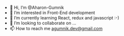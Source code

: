 - 👋 Hi, I’m @Aharon-Gumnik
- 👀 I’m interested in Front-End development
- 🌱 I’m currently learning React, redux and javascript :-)
- 💞️ I’m looking to collaborate on ...
- 📫 How to reach me agumnik.dev@gmail.com

<!---
Aharon-Gumnik/Aharon-Gumnik is a ✨ special ✨ repository because its `README.md` (this file) appears on your GitHub profile.
You can click the Preview link to take a look at your changes.
--->
